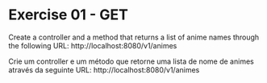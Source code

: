 # Exercise 01 - GET

Create a controller and a method that returns a list of anime names
through the following URL: http://localhost:8080/v1/animes

Crie um controller e um método que retorne uma lista de nome de animes
através da seguinte URL: http://localhost:8080/v1/animes